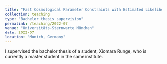 ```yaml
---
title: "Fast Cosmological Parameter Constraints with Estimated Likelihood using Deep Learning"
collection: teaching
type: "Bachelor thesis supervision"
permalink: /teaching/2022-07
venue: "Universitäts-Sternwarte München"
date: 2022-07
location: "Munich, Germany"
---
```


I supervised the bachelor thesis of a student, Xiomara Runge, who is currently a master student in the same institute.
